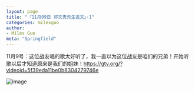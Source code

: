```yaml
---
layout: page
title: "『11月09日 郭文贵先生盖文』·1"
categories: milesguo
author:
- Miles Guo
meta: "Springfield"
---
```


11月9号：这位战友唱的歌太好听了，我一直以为这位战友是咱们的兄弟！开始听歌以后才知道原来是我们的姐妹！https://gtv.org/?videoid=5f39eda11be0b8304279746e

![image](../../../../image/milesguo/2020_11_09_Miles_Guo_Getter_1_1.png)
